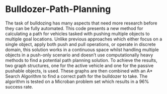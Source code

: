 # Bulldozer-Path-Planning

The task of bulldozing has many aspects that need more research before they can be fully
automated. This code presents a new method for calculating a path for vehicles tasked with pushing
multiple objects to multiple goal locations. Unlike previous approaches which either focus on a single
object, apply both push and pull operations, or operate in discrete domain, this solution works in a
continuous space whilst handling multiple objects in a push-only scenario and doesn’t use computationally
heavy methods to find a potential path planning solution. To achieve the results, two graph structures, one
for the active vehicle and one for the passive pushable objects, is used. These graphs are then combined
with an A* Search Algorithm to find a correct path for the bulldozer to take. The algorithm is tested on a
Microban problem set which results in a 96% success rate.
